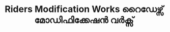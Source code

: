 ---
title: "Riders Modification Works റൈഡേഴ്സ് മോഡിഫിക്കേഷൻ വർക്സ്"
url: /kottamkara/riders-modification-works-rraiddeellls-mooddiphikkeess-v-ks/
shop: Motorrad
---